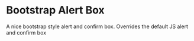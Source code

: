 # Bootstrap Alert Box
A nice bootstrap style alert and confirm box. Overrides the default JS alert and confirm box

